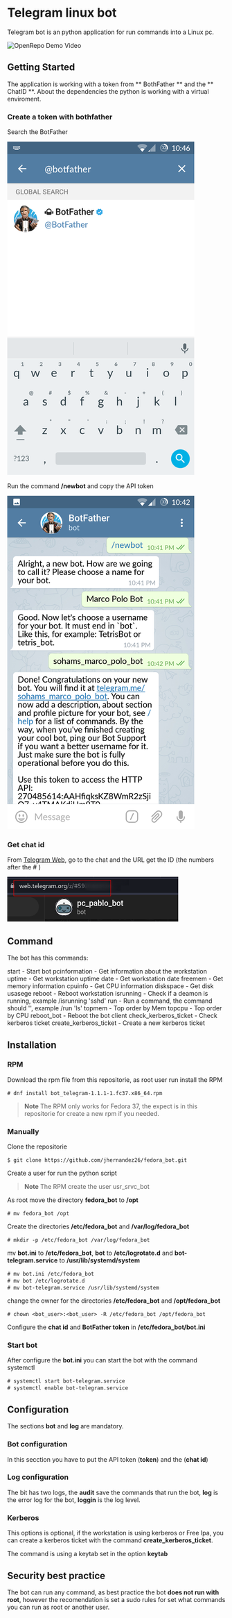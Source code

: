# Telegram linux bot
Telegram bot is an python application for run commands into a Linux pc.


![OpenRepo Demo Video](https://github.com/jhernandez26/fedora_bot/blob/developer/documentacion/img/demo.gif?raw=true)

## Getting Started
The application is working with a token from ** BothFather ** and the ** ChatID **. About the dependencies the python is working with a virtual enviroment.

### Create a token with bothfather
Search the BotFather    


![BotFather search](https://github.com/jhernandez26/fedora_bot/blob/developer/documentacion/img/telegram_1.png)

Run the command **/newbot** and copy the API token

![BotFather search](https://github.com/jhernandez26/fedora_bot/blob/developer/documentacion/img/telegram_3.png)

### Get chat id
From [Telegram Web](https://web.telegram.org/z/), go to the chat and the URL get the ID (the numbers after the # )

![Chat ID](https://github.com/jhernandez26/fedora_bot/blob/developer/documentacion/img/chat_id.png)

## Command
The bot has this commands:

start  - Start bot
pcinformation - Get information about the workstation
uptime - Get workstation uptime
date - Get workstation  date
freemem - Get memory information
cpuinfo - Get CPU information
diskspace - Get disk usasege
reboot - Reboot workstation
isrunning - Check if a deamon is running, example /isrunning 'sshd'
run - Run a command, the command should '', example /run 'ls'
topmem -  Top order by Mem
topcpu - Top order by CPU
reboot_bot - Reboot the bot client
check_kerberos_ticket -  Check kerberos ticket
create_kerberos_ticket - Create a new kerberos ticket

## Installation
### RPM
Download the rpm file from this repositorie, as root user run install the RPM

    # dnf install bot_telegram-1.1.1-1.fc37.x86_64.rpm

>**Note**
>The RPM only works for Fedora 37, the expect is in this repositorie for create a new rpm if you needed.

### Manually

Clone the repositorie 

    $ git clone https://github.com/jhernandez26/fedora_bot.git

Create a user for run the python script
>**Note**
>The RPM create the user usr_srvc_bot

As root move the directory **fedora_bot** to **/opt** 

    # mv fedora_bot /opt

Create the directories **/etc/fedora_bot** and **/var/log/fedora_bot**

    # mkdir -p /etc/fedora_bot /var/log/fedora_bot
mv **bot.ini** to **/etc/fedora_bot**, **bot** to **/etc/logrotate.d** and **bot-telegram.service** to  **/usr/lib/systemd/system**

    # mv bot.ini /etc/fedora_bot
    # mv bot /etc/logrotate.d
    # mv bot-telegram.service /usr/lib/systemd/system

change the owner for the directories **/etc/fedora_bot** and **/opt/fedora_bot**

    # chown <bot_user>:<bot_user> -R /etc/fedora_bot /opt/fedora_bot

Configure the **chat id** and **BotFather token** in **/etc/fedora_bot/bot.ini**

### Start bot
After configure the **bot.ini** you can start the bot with the command systemctl

    # systemctl start bot-telegram.service
    # systemctl enable bot-telegram.service

## Configuration
The sections **bot** and **log** are  mandatory.

### Bot configuration ###
In this secction you have to put the API token (**token**)  and the (**chat id**)

### Log configuration ###
The bit has two logs, the **audit** save the commands that run the bot, **log** is the error log for the bot, **loggin** is the log level.

### Kerberos ###
This options is optional, if the workstation is using kerberos or Free Ipa, you can create a kerberos ticket with the command **create_kerberos_ticket**.

The command is using a keytab set in the option **keytab**

## Security best practice
The bot can run any command, as best practice the bot **does not run with root**, however the recomendation is set a sudo rules for set what commands you can run as root or another user.